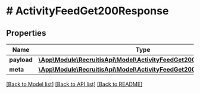 # # ActivityFeedGet200Response

## Properties

Name | Type | Description | Notes
------------ | ------------- | ------------- | -------------
**payload** | [**\App\Module\RecruitisApi\Model\ActivityFeedGet200ResponsePayload**](ActivityFeedGet200ResponsePayload.md) |  | [optional]
**meta** | [**\App\Module\RecruitisApi\Model\ActivityFeedGet200ResponseMeta**](ActivityFeedGet200ResponseMeta.md) |  | [optional]

[[Back to Model list]](../../README.md#models) [[Back to API list]](../../README.md#endpoints) [[Back to README]](../../README.md)
